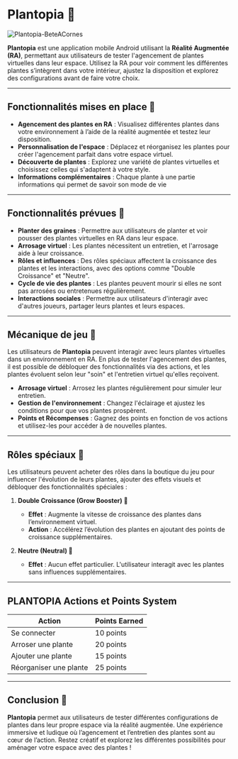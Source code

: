 # Plantopia 🌱

![Plantopia-BeteACornes](https://github.com/user-attachments/assets/81a6915c-8fc6-49e4-bade-47f7c937ee9a)

**Plantopia** est une application mobile Android utilisant la **Réalité Augmentée (RA)**, permettant aux utilisateurs de tester l'agencement de plantes virtuelles dans leur espace. Utilisez la RA pour voir comment les différentes plantes s’intègrent dans votre intérieur, ajustez la disposition et explorez des configurations avant de faire votre choix.

---

## Fonctionnalités mises en place 🌿

- **Agencement des plantes en RA** : Visualisez différentes plantes dans votre environnement à l’aide de la réalité augmentée et testez leur disposition.
- **Personnalisation de l'espace** : Déplacez et réorganisez les plantes pour créer l'agencement parfait dans votre espace virtuel.
- **Découverte de plantes** : Explorez une variété de plantes virtuelles et choisissez celles qui s'adaptent à votre style.
-  **Informations complémentaires** : Chaque plante à une partie informations qui permet de savoir son mode de vie
---

## Fonctionnalités prévues 🌿

- **Planter des graines** : Permettre aux utilisateurs de planter et voir pousser des plantes virtuelles en RA dans leur espace.
- **Arrosage virtuel** : Les plantes nécessitent un entretien, et l'arrosage aide à leur croissance.
- **Rôles et influences** : Des rôles spéciaux affectent la croissance des plantes et les interactions, avec des options comme "Double Croissance" et "Neutre".
- **Cycle de vie des plantes** : Les plantes peuvent mourir si elles ne sont pas arrosées ou entretenues régulièrement.
- **Interactions sociales** : Permettre aux utilisateurs d'interagir avec d'autres joueurs, partager leurs plantes et leurs espaces.

---

## Mécanique de jeu 🌿

Les utilisateurs de **Plantopia** peuvent interagir avec leurs plantes virtuelles dans un environnement en RA. En plus de tester l'agencement des plantes, il est possible de débloquer des fonctionnalités via des actions, et les plantes évoluent selon leur "soin" et l'entretien virtuel qu'elles reçoivent.

- **Arrosage virtuel** : Arrosez les plantes régulièrement pour simuler leur entretien.
- **Gestion de l'environnement** : Changez l'éclairage et ajustez les conditions pour que vos plantes prospèrent.
- **Points et Récompenses** : Gagnez des points en fonction de vos actions et utilisez-les pour accéder à de nouvelles plantes.

---

## Rôles spéciaux 🌟

Les utilisateurs peuvent acheter des rôles dans la boutique du jeu pour influencer l'évolution de leurs plantes, ajouter des effets visuels et débloquer des fonctionnalités spéciales :

1. **Double Croissance (Grow Booster) 🌿**
   - **Effet** : Augmente la vitesse de croissance des plantes dans l’environnement virtuel.
   - **Action** : Accélérez l’évolution des plantes en ajoutant des points de croissance supplémentaires.
   
2. **Neutre (Neutral) 🌾**
   - **Effet** : Aucun effet particulier. L'utilisateur interagit avec les plantes sans influences supplémentaires.

---

## PLANTOPIA Actions et Points System

| **Action**         | **Points Earned** |
|--------------------|-------------------|
| Se connecter       | 10 points         |
| Arroser une plante | 20 points         |
| Ajouter une plante | 15 points         |
| Réorganiser une plante | 25 points       |

---

## Conclusion 🌸

**Plantopia** permet aux utilisateurs de tester différentes configurations de plantes dans leur propre espace via la réalité augmentée. Une expérience immersive et ludique où l’agencement et l’entretien des plantes sont au cœur de l’action. Restez créatif et explorez les différentes possibilités pour aménager votre espace avec des plantes !
